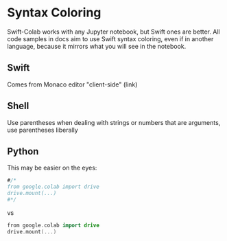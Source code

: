 # Syntax Coloring

Swift-Colab works with any Jupyter notebook, but Swift ones are better. All code samples in docs aim to use Swift syntax coloring, even if in another language, because it mirrors what you will see in the notebook.

## Swift

Comes from Monaco editor "client-side" (link)

## Shell

Use parentheses when dealing with strings or numbers that are arguments, use parentheses liberally

## Python

This may be easier on the eyes:

```swift
#/*
from google.colab import drive
drive.mount(...)
#*/
```

vs

```swift
from google.colab import drive
drive.mount(...)
```

